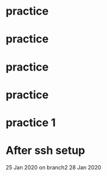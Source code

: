 # practice
# practice
# practice
# practice
# practice 1
# After ssh setup
25 Jan 2020
	 on branch2
28 Jan 2020
